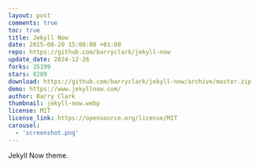 ```yaml
---
layout: post
comments: true
toc: true
title: Jekyll Now
date: 2015-08-20 15:00:00 +01:00
repo: https://github.com/barryclark/jekyll-now
update_date: 2024-12-26
forks: 35199
stars: 8289
download: https://github.com/barryclark/jekyll-now/archive/master.zip
demo: https://www.jekyllnow.com/
author: Barry Clark
thumbnail: jekyll-now.webp
license: MIT
license_link: https://opensource.org/license/MIT
carousel:
  - 'screenshot.png'
---
```


Jekyll Now theme.
